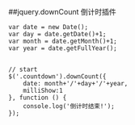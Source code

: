 ##jquery.downCount
倒计时插件

   
    var date = new Date();    
    var day = date.getDate()+1;    
    var month = date.getMonth()+1;    
    var year = date.getFullYear();
    
     
    // start
    $('.countdown').downCount({
        date: month+'/'+day+'/'+year,
        milliShow:1
    }, function () {
        console.log('倒计时结束!');
    });
    